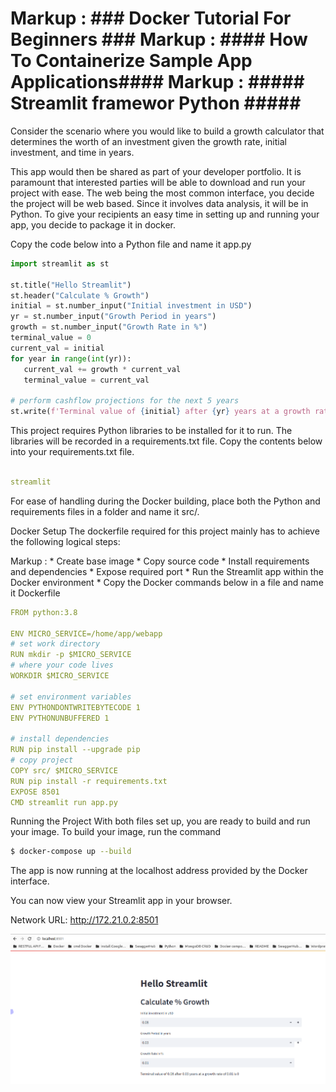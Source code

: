 Markup :  ### Docker Tutorial For Beginners  ###
Markup :  #### How To Containerize Sample App  Applications####
Markup :  ##### Streamlit framewor Python #####
===


Consider the scenario where you would like to build a growth calculator that determines the worth of an investment given the growth rate, initial investment, and time in years.

This app would then be shared as part of your developer portfolio. It is paramount that interested parties will be able to download and run your project with ease. The web being the most common interface, you decide the project will be web based. Since it involves data analysis, it will be in Python. To give your recipients an easy time in setting up and running your app, you decide to package it in docker.

Copy the code below into a Python file and name it app.py


```python
import streamlit as st

st.title("Hello Streamlit")
st.header("Calculate % Growth")
initial = st.number_input("Initial investment in USD")
yr = st.number_input("Growth Period in years")
growth = st.number_input("Growth Rate in %")
terminal_value = 0
current_val = initial
for year in range(int(yr)):
   current_val += growth * current_val
   terminal_value = current_val

# perform cashflow projections for the next 5 years
st.write(f'Terminal value of {initial} after {yr} years at a growth rate of {growth} is {terminal_value}')

```


This project requires Python libraries to be installed for it to run. The libraries will be recorded in a requirements.txt file. Copy the contents below into your requirements.txt file.

```yaml

streamlit

```


For ease of handling during the Docker building, place both the Python and requirements files in a folder and name it src/.

Docker Setup
The dockerfile required for this project mainly has to achieve the following logical steps:


 Markup : * Create base image
          * Copy source code
          * Install requirements and dependencies
          * Expose required port
          * Run the Streamlit app within the Docker environment
          * Copy the Docker commands below in a file and name it Dockerfile


```yaml
FROM python:3.8

ENV MICRO_SERVICE=/home/app/webapp
# set work directory
RUN mkdir -p $MICRO_SERVICE
# where your code lives
WORKDIR $MICRO_SERVICE

# set environment variables
ENV PYTHONDONTWRITEBYTECODE 1
ENV PYTHONUNBUFFERED 1

# install dependencies
RUN pip install --upgrade pip
# copy project
COPY src/ $MICRO_SERVICE
RUN pip install -r requirements.txt
EXPOSE 8501
CMD streamlit run app.py
```


Running the Project
With both files set up, you are ready to build and run your image. To build your image, run the command

```bash
$ docker-compose up --build
```


The app is now running at the localhost address provided by the Docker interface.

You can now view your Streamlit app in your browser.

Network URL: http://172.21.0.2:8501

![alt text](https://github.com/akkaoui-abdou/streamlit-framework-app/blob/main/image/streamlit.png)


